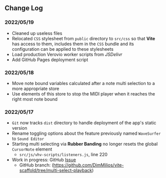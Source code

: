## Change Log

### 2022/05/19
- Cleaned up useless files
- Relocated `CSS` stylesheet from `public` directory to `src/css` so that **Vite** has access to them,
includes them in the `CSS` bundle and its configuration can be applied to these stylesheets
- Load production Verovio worker scripts from *JSDelivr*
- Add GitHub Pages deployment script

### 2022/05/18
- Move note bound variables calculated after a note multi selection to a more appropriate store
- Use elements of this store to stop the MIDI player when it reaches the right most note bound

### 2022/05/17
- `Git` now tracks `dist` directory to handle deployment of the app's static version
- Rename toggling options about the feature previously named `WaveSurfer` to `Sound Editor`
- Starting multi selecting via **Rubber Banding** no longer resets the global `CursorNote` element
  - `src/js/vhv-scripts/listeners.js`, line 220
- Work in progress: GitHub [Issue](https://github.com/DimMilios/vite-scaffold/issues/5)
    - GitHub branch: (https://github.com/DimMilios/vite-scaffold/tree/multi-select-playback)
